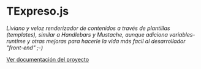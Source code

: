 ﻿# TExpreso.js

<em>Liviano y veloz renderizador de contenidos a través de plantillas (templates), similar a Handlebars y Mustache, aunque adiciona variables-runtime y otras mejoras para hacerle la vida más facil al desarrollador "front-end" ;-)
</em>

[Ver documentación del proyecto](http://jcolombo1.github.io/TExpreso.js)
